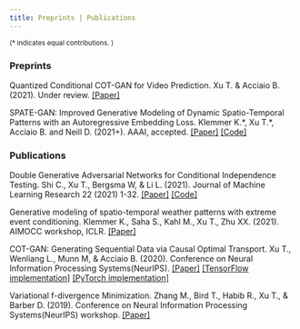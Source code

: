 ```yaml
---
title: Preprints | Publications 
---
```


<small> (\* indicates equal contributions. ) </small> 

### Preprints

Quantized Conditional COT-GAN for Video Prediction. Xu T. & Acciaio B. (2021). Under review. [[Paper]](https://arxiv.org/pdf/2106.05658.pdf)

SPATE-GAN: Improved Generative Modeling of Dynamic Spatio-Temporal Patterns with an Autoregressive Embedding Loss. Klemmer K.\*, Xu T.\*, Acciaio B. and Neill D. (2021+). AAAI, accepted. [[Paper]](https://arxiv.org/pdf/2109.15044.pdf) [[Code]](https://github.com/konstantinklemmer/spate-gan)

### Publications

Double Generative Adversarial Networks for Conditional Independence Testing. Shi C., Xu T., Bergsma W, & Li L. (2021). 
Journal of Machine Learning Research 22 (2021) 1-32. [[Paper]](https://arxiv.org/pdf/2006.02615.pdf) [[Code]](https://github.com/tianlinxu312/dgcit) 

Generative modeling of spatio-temporal weather patterns with extreme event conditioning. Klemmer K., Saha S., Kahl M., Xu T., Zhu XX. (2021). AIMOCC workshop, ICLR.  [[Paper]](https://arxiv.org/pdf/2104.12469.pdf)

COT-GAN: Generating Sequential Data via Causal Optimal Transport. Xu T., Wenliang L., Munn M, & Acciaio B. (2020). Conference on Neural Information Processing Systems(NeurIPS). [[Paper]](https://papers.nips.cc/paper/2020/file/641d77dd5271fca28764612a028d9c8e-Paper.pdf) [[TensorFlow implementation]](https://github.com/tianlinxu312/cot-gan) [[PyTorch implementation]](https://github.com/tianlinxu312/cot-gan-pytorch) 

Variational f-divergence Minimization. Zhang M., Bird T., Habib R., Xu T., & Barber D. (2019). Conference on Neural Information Processing Systems(NeurIPS) workshop. [[Paper]](https://arxiv.org/pdf/1907.11891.pdf)
